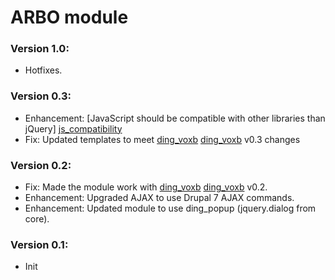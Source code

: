 ARBO module
==========

### Version 1.0:

* Hotfixes.

### Version 0.3:

* Enhancement: [JavaScript should be compatible with other libraries than jQuery] [js_compatibility]
* Fix: Updated templates to meet [ding_voxb] [ding_voxb] v0.3 changes

### Version 0.2:

* Fix: Made the module work with [ding_voxb] [ding_voxb] v0.2.
* Enhancement: Upgraded AJAX to use Drupal 7 AJAX commands.
* Enhancement: Updated module to use ding_popup (jquery.dialog from core).

### Version 0.1:

* Init

[ding_voxb]: https://github.com/inleadmedia/ding_voxb
[ding_popup]: https://github.com/ding/ding_popup
[js_compatibility]: http://drupal.org/node/224333#javascript_compatibility
